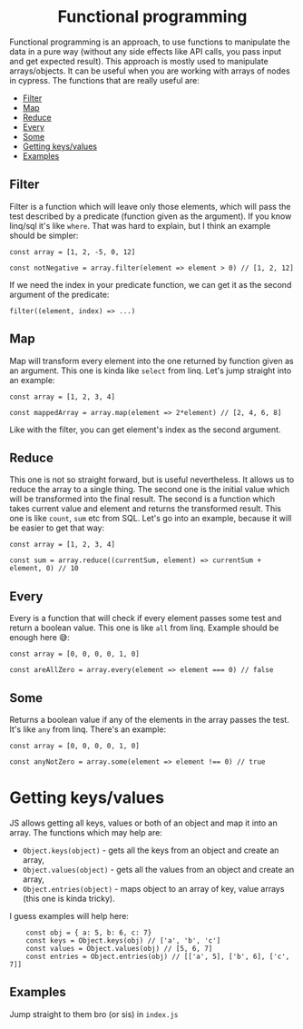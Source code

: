 <div align="center">
    <h1>Functional programming</h1>
</div>

Functional programming is an approach, to use functions to manipulate the data in a pure way (without any side effects like API calls, you pass input and get expected result). This approach is mostly used to manipulate arrays/objects. It can be useful when you are working with arrays of nodes in cypress. The functions that are really useful are:

- [Filter](#filter)
- [Map](#map)
- [Reduce](#reduce)
- [Every](#every)
- [Some](#some)
- [Getting keys/values](#getting-keys/values)
- [Examples](#examples)

## Filter

Filter is a function which will leave only those elements, which will pass the test described by a predicate (function given as the argument). If you know linq/sql it's like `where`. That was hard to explain, but I think an example should be simpler:

```
const array = [1, 2, -5, 0, 12]

const notNegative = array.filter(element => element > 0) // [1, 2, 12]
```

If we need the index in your predicate function, we can get it as the second argument of the predicate:

```
filter((element, index) => ...)
```

## Map

Map will transform every element into the one returned by function given as an argument. This one is kinda like `select` from linq. Let's jump straight into an example:

```
const array = [1, 2, 3, 4]

const mappedArray = array.map(element => 2*element) // [2, 4, 6, 8]
```

Like with the filter, you can get element's index as the second argument.

## Reduce

This one is not so straight forward, but is useful nevertheless. It allows us to reduce the array to a single thing. The second one is the initial value which will be transformed into the final result. The second is a function which takes current value and element and returns the transformed result. This one is like `count`, `sum` etc from SQL. Let's go into an example, because it will be easier to get that way:

```
const array = [1, 2, 3, 4]

const sum = array.reduce((currentSum, element) => currentSum + element, 0) // 10
```

## Every

Every is a function that will check if every element passes some test and return a boolean value. This one is like `all` from linq. Example should be enough here 😅:

```
const array = [0, 0, 0, 0, 1, 0]

const areAllZero = array.every(element => element === 0) // false
```

## Some

Returns a boolean value if any of the elements in the array passes the test. It's like `any` from linq. There's an example:

```
const array = [0, 0, 0, 0, 1, 0]

const anyNotZero = array.some(element => element !== 0) // true
```

# Getting keys/values

JS allows getting all keys, values or both of an object and map it into an array. The functions which may help are:

- `Object.keys(object)` - gets all the keys from an object and create an array,
- `Object.values(object)` - gets all the values from an object and create an array,
- `Object.entries(object)` - maps object to an array of key, value arrays (this one is kinda tricky).

I guess examples will help here:
```
    const obj = { a: 5, b: 6, c: 7}
    const keys = Object.keys(obj) // ['a', 'b', 'c']
    const values = Object.values(obj) // [5, 6, 7]
    const entries = Object.entries(obj) // [['a', 5], ['b', 6], ['c', 7]]
``` 

## Examples

Jump straight to them bro (or sis) in `index.js`

